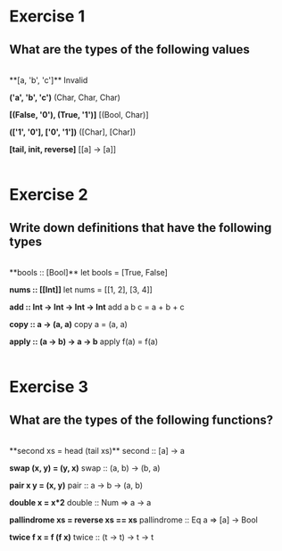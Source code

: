 # Exercise 1
## What are the types of the following values  
<br>
**[a, 'b', 'c']**
Invalid

**('a', 'b', 'c')**
(Char, Char, Char)

**[(False, '0'), (True, '1')]**
[(Bool, Char)]

**(['1', '0'], ['0', '1'])**
([Char], [Char])

**[tail, init, reverse]**
[[a] -> [a]]  
<br>
# Exercise 2
## Write down definitions that have the following types  
<br>
**bools :: [Bool]**
let bools = [True, False]

**nums :: [[Int]]**
let nums = [[1, 2], [3, 4]]

**add :: Int -> Int -> Int -> Int**
add a b c = a + b + c

**copy :: a -> (a, a)**
copy a = (a, a)

**apply :: (a -> b) -> a -> b**
apply f(a) = f(a)  
<br>
# Exercise 3
## What are the types of the following functions?  
<br>
**second xs = head (tail xs)**
second :: [a] -> a

**swap (x, y) = (y, x)**
swap :: (a, b) -> (b, a)

**pair x y = (x, y)**
pair :: a -> b -> (a, b)

**double x = x*2**
double :: Num => a -> a

**pallindrome xs = reverse xs == xs**
pallindrome :: Eq a => [a] -> Bool

**twice f x = f (f x)**
twice :: (t -> t) -> t -> t